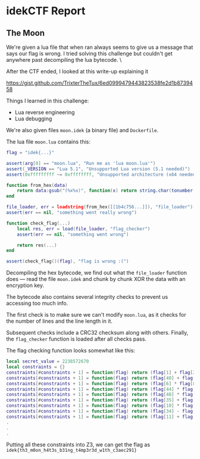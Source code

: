 # idekCTF Report

## The Moon

We're given a lua file that when ran always seems to give us a message that says our flag is wrong. I tried solving this challenge but couldn't get anywhere past decompiling the lua bytecode. \\

After the CTF ended, I looked at this write-up explaining it

https://gist.github.com/TrixterTheTux/6ed0999479443823538fe2d1b8739458

Things I learned in this challenge:

- Lua reverse engineering
- Lua debugging

We're also given files `moon.idek` (a binary file) and `Dockerfile`.

The lua file `moon.lua` contains this:

```lua
flag = "idek{...}"

assert(arg[0] == "moon.lua", "Run me as 'lua moon.lua'")
assert(_VERSION == "Lua 5.1", "Unsupported Lua version (5.1 needed)")
assert(0xfffffffff ~= 0xffffffff, "Unsupported architecture (x64 needed)")

function from_hex(data)
    return data:gsub("(%x%x)", function(x) return string.char(tonumber(x, 16)) end)
end

file_loader, err = loadstring(from_hex([[1b4c756...]]), "file_loader")()
assert(err == nil, "something went really wrong")

function check_flag(...)
    local res, err = load(file_loader, "flag_checker")
    assert(err == nil, "something went wrong")

    return res(...)
end

assert(check_flag()(flag), "flag is wrong :(")
```

Decompiling the hex bytecode, we find out what the `file_loader` function does — read the file `moon.idek` and chunk by chunk XOR the data with an encryption key.

The bytecode also contains several integrity checks to prevent us accessing too much info.

The first check is to make sure we can't modify `moon.lua`, as it checks for the number of lines and the line length in it.

Subsequent checks include a CRC32 checksum along with others. Finally, the `flag_checker` function is loaded after all checks pass.

The flag checking function looks somewhat like this:

```lua
local secret_value = 2238572670
local constraints = {}
constraints[#constraints + 1] = function(flag) return (flag[1] + flag[2] + flag[3]) * secret_value == 123456789 end
constraints[#constraints + 1] = function(flag) return (flag[40] + flag[6] * flag[5]) * secret_value == 32152619259210 end
constraints[#constraints + 1] = function(flag) return (flag[6] * flag[8] + flag[22]) * secret_value == 13357563121890 end
constraints[#constraints + 1] = function(flag) return (flag[44] * flag[47] + flag[48]) * secret_value == 12997152922020 end
constraints[#constraints + 1] = function(flag) return (flag[48] * flag[11] + flag[35]) * secret_value == 5477787323490 end
constraints[#constraints + 1] = function(flag) return (flag[35] + flag[12] + flag[24]) * secret_value == 707388963720 end
constraints[#constraints + 1] = function(flag) return (flag[10] * flag[36] * flag[42]) * secret_value == 1480862831231070 end
constraints[#constraints + 1] = function(flag) return (flag[34] - flag[9] + flag[43]) * secret_value == 228334412340 end
constraints[#constraints + 1] = function(flag) return (flag[11] + flag[17] - flag[39]) * secret_value == 134314360200 end
.
.
.
```

Putting all these constraints into Z3, we can get the flag as `idek{th3_m0on_h4t3s_b31ng_t4mp3r3d_w1th_c3aec291}`

